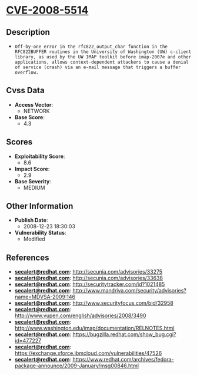 
# [CVE-2008-5514](http://secunia.com/advisories/33275)

## Description

- `Off-by-one error in the rfc822_output_char function in the RFC822BUFFER routines in the University of Washington (UW) c-client library, as used by the UW IMAP toolkit before imap-2007e and other applications, allows context-dependent attackers to cause a denial of service (crash) via an e-mail message that triggers a buffer overflow.`

## Cvss Data

- **Access Vector**:
  - NETWORK
- **Base Score**:
  - 4.3

## Scores

- **Exploitability Score**:
  - 8.6
- **Impact Score**:
  - 2.9
- **Base Severity**:
  - MEDIUM

## Other Information

- **Publish Date**:
  - 2008-12-23 18:30:03
- **Vulnerability Status**:
  - Modified

## References

- **secalert@redhat.com**: http://secunia.com/advisories/33275
- **secalert@redhat.com**: http://secunia.com/advisories/33638
- **secalert@redhat.com**: http://securitytracker.com/id?1021485
- **secalert@redhat.com**: http://www.mandriva.com/security/advisories?name=MDVSA-2009:146
- **secalert@redhat.com**: http://www.securityfocus.com/bid/32958
- **secalert@redhat.com**: http://www.vupen.com/english/advisories/2008/3490
- **secalert@redhat.com**: http://www.washington.edu/imap/documentation/RELNOTES.html
- **secalert@redhat.com**: https://bugzilla.redhat.com/show_bug.cgi?id=477227
- **secalert@redhat.com**: https://exchange.xforce.ibmcloud.com/vulnerabilities/47526
- **secalert@redhat.com**: https://www.redhat.com/archives/fedora-package-announce/2009-January/msg00846.html
